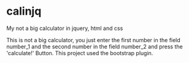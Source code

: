 # calinjq
My not a big calculator in jquery, html and css

This is not a big calculator, you just enter the first number in the field number_1 and the second number in the field number_2 and press the 'calculate!' Button. This project used the bootstrap plugin.
